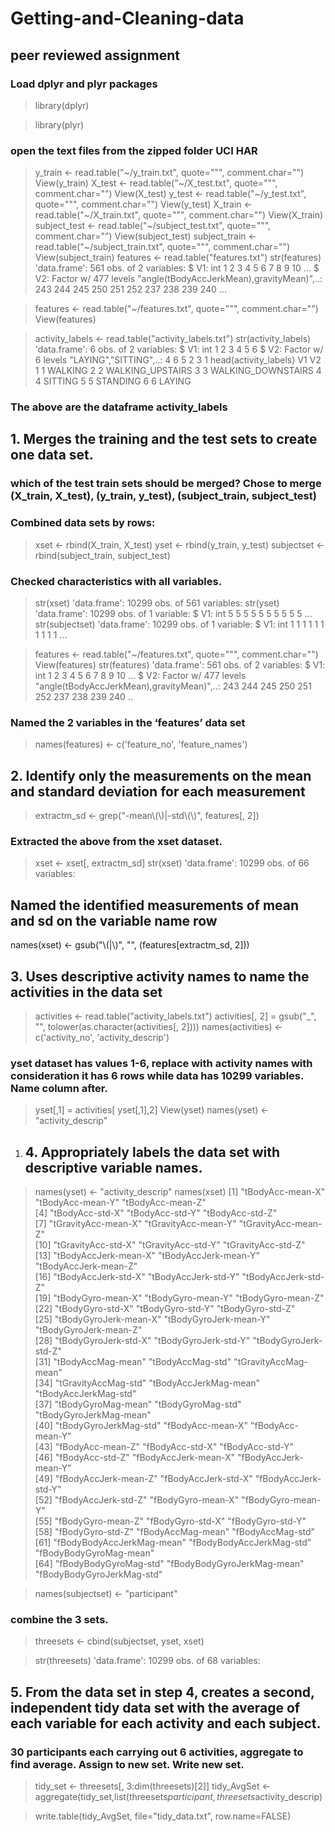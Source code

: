 # Getting-and-Cleaning-data
## peer reviewed assignment

### Load dplyr and plyr packages 
> library(dplyr)

> library(plyr)

### open the text files from the zipped folder UCI HAR

> y_train <- read.table("~/y_train.txt", quote="\"", comment.char="")
>   View(y_train)
> X_test <- read.table("~/X_test.txt", quote="\"", comment.char="")
>   View(X_test)
> y_test <- read.table("~/y_test.txt", quote="\"", comment.char="")
>   View(y_test)
> X_train <- read.table("~/X_train.txt", quote="\"", comment.char="")
>   View(X_train)
> subject_test <- read.table("~/subject_test.txt", quote="\"", comment.char="")
>   View(subject_test)
> subject_train <- read.table("~/subject_train.txt", quote="\"", comment.char="")
>   View(subject_train)
> features <- read.table("features.txt")
> str(features)
'data.frame':	561 obs. of  2 variables:
 $ V1: int  1 2 3 4 5 6 7 8 9 10 ...
 $ V2: Factor w/ 477 levels "angle(tBodyAccJerkMean),gravityMean)",..: 243 244 245 250 251 252 237 238 239 240 ...

> features <- read.table("~/features.txt", quote="\"", comment.char="")
>   View(features)



> activity_labels <- read.table("activity_labels.txt")
> str(activity_labels)
'data.frame':	6 obs. of  2 variables:
 $ V1: int  1 2 3 4 5 6
 $ V2: Factor w/ 6 levels "LAYING","SITTING",..: 4 6 5 2 3 1
> head(activity_labels)
  V1                 V2
1  1            WALKING
2  2   WALKING_UPSTAIRS
3  3 WALKING_DOWNSTAIRS
4  4            SITTING
5  5           STANDING
6  6             LAYING

### The above are the dataframe activity_labels

## 1. Merges the training and the test sets to create one data set.

### which of the test train sets should be merged? Chose to merge (X_train, X_test), (y_train, y_test), (subject_train, subject_test)

### Combined data sets by rows:


> xset <- rbind(X_train, X_test)
> yset <- rbind(y_train, y_test)
> subjectset <- rbind(subject_train, subject_test)


### Checked characteristics with all variables.

> str(xset)
'data.frame':	10299 obs. of  561 variables:
> str(yset)
'data.frame':	10299 obs. of  1 variable:
 $ V1: int  5 5 5 5 5 5 5 5 5 5 ...
> str(subjectset)
'data.frame':	10299 obs. of  1 variable:
 $ V1: int  1 1 1 1 1 1 1 1 1 1 ...


> features <- read.table("~/features.txt", quote="\"", comment.char="")
>   View(features)
> str(features)
'data.frame':	561 obs. of  2 variables:
 $ V1: int  1 2 3 4 5 6 7 8 9 10 ...
 $ V2: Factor w/ 477 levels "angle(tBodyAccJerkMean),gravityMean)",..: 243 244 245 250 251 252 237 238 239 240 ..

### Named the 2 variables in the ‘features’ data set

> names(features) <- c('feature_no', 'feature_names')

## 2. Identify only the measurements on the mean and standard deviation for each measurement

> extractm_sd <- grep("-mean\\(\\)|-std\\(\\)", features[, 2])

### Extracted the above from the xset dataset.

> xset <- xset[, extractm_sd]
> str(xset)
'data.frame':	10299 obs. of  66 variables:

## Named the identified measurements of mean and sd on the variable name row

names(xset) <- gsub("\\(|\\)", "", (features[extractm_sd, 2]))

## 3.  Uses descriptive activity names to name the activities in the data set

> activities <- read.table("activity_labels.txt")
> activities[, 2] = gsub("_", "", tolower(as.character(activities[, 2])))
> names(activities) <- c('activity_no', 'activity_descrip')

### yset dataset has values 1-6, replace with activity names with consideration it has 6 rows while data has 10299 variables. Name column after.

> yset[,1] = activities[ yset[,1],2]
> View(yset)
> names(yset) <- "activity_descrip"


1.	## 4. Appropriately labels the data set with descriptive variable names.
> names(yset) <- "activity_descrip"
> names(xset)
 [1] "tBodyAcc-mean-X"           "tBodyAcc-mean-Y"           "tBodyAcc-mean-Z"          
 [4] "tBodyAcc-std-X"            "tBodyAcc-std-Y"            "tBodyAcc-std-Z"           
 [7] "tGravityAcc-mean-X"        "tGravityAcc-mean-Y"        "tGravityAcc-mean-Z"       
[10] "tGravityAcc-std-X"         "tGravityAcc-std-Y"         "tGravityAcc-std-Z"        
[13] "tBodyAccJerk-mean-X"       "tBodyAccJerk-mean-Y"       "tBodyAccJerk-mean-Z"      
[16] "tBodyAccJerk-std-X"        "tBodyAccJerk-std-Y"        "tBodyAccJerk-std-Z"       
[19] "tBodyGyro-mean-X"          "tBodyGyro-mean-Y"          "tBodyGyro-mean-Z"         
[22] "tBodyGyro-std-X"           "tBodyGyro-std-Y"           "tBodyGyro-std-Z"          
[25] "tBodyGyroJerk-mean-X"      "tBodyGyroJerk-mean-Y"      "tBodyGyroJerk-mean-Z"     
[28] "tBodyGyroJerk-std-X"       "tBodyGyroJerk-std-Y"       "tBodyGyroJerk-std-Z"      
[31] "tBodyAccMag-mean"          "tBodyAccMag-std"           "tGravityAccMag-mean"      
[34] "tGravityAccMag-std"        "tBodyAccJerkMag-mean"      "tBodyAccJerkMag-std"      
[37] "tBodyGyroMag-mean"         "tBodyGyroMag-std"          "tBodyGyroJerkMag-mean"    
[40] "tBodyGyroJerkMag-std"      "fBodyAcc-mean-X"           "fBodyAcc-mean-Y"          
[43] "fBodyAcc-mean-Z"           "fBodyAcc-std-X"            "fBodyAcc-std-Y"           
[46] "fBodyAcc-std-Z"            "fBodyAccJerk-mean-X"       "fBodyAccJerk-mean-Y"      
[49] "fBodyAccJerk-mean-Z"       "fBodyAccJerk-std-X"        "fBodyAccJerk-std-Y"       
[52] "fBodyAccJerk-std-Z"        "fBodyGyro-mean-X"          "fBodyGyro-mean-Y"         
[55] "fBodyGyro-mean-Z"          "fBodyGyro-std-X"           "fBodyGyro-std-Y"          
[58] "fBodyGyro-std-Z"           "fBodyAccMag-mean"          "fBodyAccMag-std"          
[61] "fBodyBodyAccJerkMag-mean"  "fBodyBodyAccJerkMag-std"   "fBodyBodyGyroMag-mean"    
[64] "fBodyBodyGyroMag-std"      "fBodyBodyGyroJerkMag-mean" "fBodyBodyGyroJerkMag-std" 

> names(subjectset) <- "participant"

### combine the 3 sets.

> threesets <- cbind(subjectset, yset, xset)

> str(threesets)
'data.frame':	10299 obs. of  68 variables:


## 5. From the data set in step 4, creates a second, independent tidy data set with the average of each variable for each activity and each subject.
### 30 participants each carrying out 6 activities, aggregate to find average. Assign to new set. Write new set. 

> tidy_set <- threesets[, 3:dim(threesets)[2]]
> tidy_AvgSet <- aggregate(tidy_set,list(threesets$participant,threesets$activity_descrip)

> write.table(tidy_AvgSet, file="tidy_data.txt", row.name=FALSE)
















